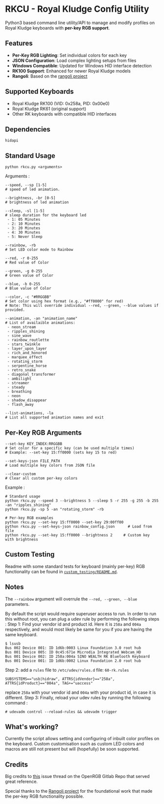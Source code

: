 
# RKCU - Royal Kludge Config Utility
Python3 based command line utility/API to manage and modify profiles on Royal Kludge keyboards with **per-key RGB support**.

## Features
- **Per-Key RGB Lighting**: Set individual colors for each key
- **JSON Configuration**: Load complex lighting setups from files
- **Windows Compatible**: Updated for Windows HID interface detection
- **RK100 Support**: Enhanced for newer Royal Kludge models
- **Rangoli**: Based on the [rangoli project](https://github.com/rnayabed/rangoli)

## Supported Keyboards
- Royal Kludge RK100 (VID: 0x258a, PID: 0x00e0)
- Royal Kludge RK61 (original support)
- Other RK keyboards with compatible HID interfaces

## Dependencies

    hidapi

## Standard Usage

    python rkcu.py <arguments>

Arguments :

    --speed, --sp [1-5]
    # speed of led animation.
    
    --brightness, -br [0-5]
    # brightness of led animation
	
	--sleep, -sl [1-5]
	# sleep duration for the keyboard led
	 - 1: 05 Minutes
	 - 2: 10 Minutes
	 - 3: 20 Minutes
	 - 4: 30 Minutes
	 - 5: Never Sleep
	
	--rainbow, -rb
	# Set LED color mode to Rainbow
	
	--red, -r 0-255
	# Red value of Color
	
	--green, -g 0-255
	# Green value of Color
	
	--blue, -b 0-255
	# Blue value of Color

	--color, -c "#RRGGBB"
	# Set color using hex format (e.g., "#ff0000" for red)
	# Note: This will override individual --red, --green, --blue values if provided.
	
	--animation, -an "animation_name"
	# List of availaible animations:
	 - neon_stream
	 - ripples_shining
	 - sine_wave
	 - rainbow_routlette
	 - stars_twinkle
	 - layer_upon_layer
	 - rich_and_honored
	 - marquee_effect
	 - rotating_storm
	 - serpentine_horse
	 - retro_snake
	 - diagonal_transformer
	 - ambilight
	 - streamer
	 - steady
	 - breathing
	 - neon
	 - shadow_disappear
	 - flash_away

	--list-animations, -la
	# List all supported animation names and exit

## Per-Key RGB Arguments

	--set-key KEY_INDEX:RRGGBB
	# Set color for a specific key (can be used multiple times)
	# Example: --set-key 15:ff0000 (sets key 15 to red)
	
	--set-keys-json FILE_PATH
	# Load multiple key colors from JSON file
	
	--clear-custom
	# Clear all custom per-key colors

Example :

    # Standard usage
    python rkcu.py --speed 3 --brightness 5 --sleep 5 -r 255 -g 255 -b 255 -an "ripples_shining"
    python rkcu.py -sp 5 -an "rotating_storm" -rb
    
    # Per-key RGB examples
    python rkcu.py --set-key 15:ff0000 --set-key 29:00ff00 
    python rkcu.py --set-keys-json rainbow_config.json      # Load from file
    python rkcu.py --set-key 15:ff0000 --brightness 2     # Custom key with brightness

## Custom Testing

Readme with some standard tests for keyboard (mainly per-key) RGB functionality can be found in [`custom_testing/README.md`](custom_testing/README.md).

## Notes

The `--rainbow` argument will overrule the `--red, --green, --blue` parameters.

By default the script would require superuser access to run. In order to run this without root, you can plug a udev rule by performing the following steps :
Step 1: Find your vendor id and product id. Here it is `258a` and `004a` respectively, and would most likely be same for you if you are having the same keyboard.

    $ lsusb
    Bus 002 Device 001: ID 1d6b:0003 Linux Foundation 3.0 root hub
    Bus 001 Device 005: ID 0c45:671e Microdia Integrated_Webcam_HD
    Bus 001 Device 002: ID 258a:004a SINO WEALTH RK Bluetooth Keyboard
    Bus 001 Device 001: ID 1d6b:0002 Linux Foundation 2.0 root hub

Step 2:
add a `rules` file to `/etc/udev/rules.d`
file: `60-rk.rules`

    SUBSYSTEMS=="usb|hidraw", ATTRS{idVendor}=="258a", ATTRS{idProduct}=="004a", TAG+="uaccess"

replace `258a` with your vendor id and `004a` with your product id, in case it is different.
Step 3:
Finally, reload your udev rules by running the following command :

    # udevadm control --reload-rules && udevadm trigger

## What's working?
Currently the script allows setting and configuring of inbuilt color profiles on the keyboard. Custom customisation such as custom LED colors and macros are still not present but will (hopefully) be soon supported.

## Credits
Big credits to [this](https://gitlab.com/CalcProgrammer1/OpenRGB/-/issues/2308) issue thread on the OpenRGB Gitlab Repo that served great reference.

Special thanks to the [Rangoli project](https://github.com/rnayabed/rangoli) for the foundational work that made the per-key RGB functionality possible.
